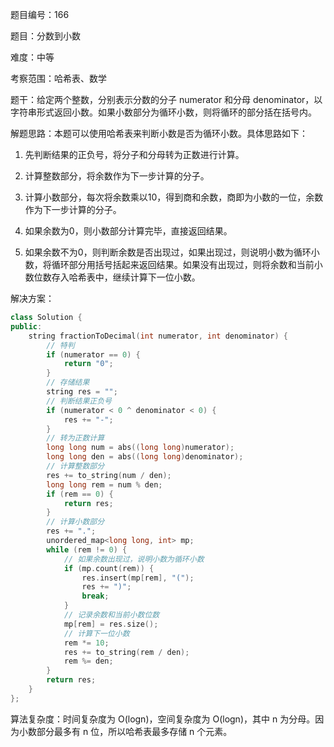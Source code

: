 题目编号：166

题目：分数到小数

难度：中等

考察范围：哈希表、数学

题干：给定两个整数，分别表示分数的分子 numerator 和分母 denominator，以字符串形式返回小数。如果小数部分为循环小数，则将循环的部分括在括号内。

解题思路：本题可以使用哈希表来判断小数是否为循环小数。具体思路如下：

1. 先判断结果的正负号，将分子和分母转为正数进行计算。

2. 计算整数部分，将余数作为下一步计算的分子。

3. 计算小数部分，每次将余数乘以10，得到商和余数，商即为小数的一位，余数作为下一步计算的分子。

4. 如果余数为0，则小数部分计算完毕，直接返回结果。

5. 如果余数不为0，则判断余数是否出现过，如果出现过，则说明小数为循环小数，将循环部分用括号括起来返回结果。如果没有出现过，则将余数和当前小数位数存入哈希表中，继续计算下一位小数。

解决方案：

```cpp
class Solution {
public:
    string fractionToDecimal(int numerator, int denominator) {
        // 特判
        if (numerator == 0) {
            return "0";
        }
        // 存储结果
        string res = "";
        // 判断结果正负号
        if (numerator < 0 ^ denominator < 0) {
            res += "-";
        }
        // 转为正数计算
        long long num = abs((long long)numerator);
        long long den = abs((long long)denominator);
        // 计算整数部分
        res += to_string(num / den);
        long long rem = num % den;
        if (rem == 0) {
            return res;
        }
        // 计算小数部分
        res += ".";
        unordered_map<long long, int> mp;
        while (rem != 0) {
            // 如果余数出现过，说明小数为循环小数
            if (mp.count(rem)) {
                res.insert(mp[rem], "(");
                res += ")";
                break;
            }
            // 记录余数和当前小数位数
            mp[rem] = res.size();
            // 计算下一位小数
            rem *= 10;
            res += to_string(rem / den);
            rem %= den;
        }
        return res;
    }
};
```

算法复杂度：时间复杂度为 O(logn)，空间复杂度为 O(logn)，其中 n 为分母。因为小数部分最多有 n 位，所以哈希表最多存储 n 个元素。